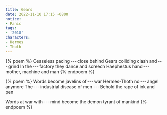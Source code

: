 ```yaml
---
title: Gears
date: 2022-11-10 17:15 -0800
notice:
- Panic
tags:
- '2018'
characters:
- Hermes
- Thoth
---
```

{% poem %}
Ceaseless pacing&#x2009;---&#x2009;close behind
Gears colliding clash and&#x2009;---&#x2009;grind
In the&#x2009;---&#x2009;factory they dance and screech
Haephestus hand&#x2009;---&#x2009;mother, machine and man
{% endpoem %}

{% poem %}
Words become javelins of&#x2009;---&#x2009;war
Hermes-Thoth no&#x2009;---&#x2009;angel anymore
The&#x2009;---&#x2009;industrial disease of men
---&#x2009;Behold the rape of ink and pen

Words at war with&#x2009;---&#x2009;mind become the demon tyrant of mankind
{% endpoem %}
